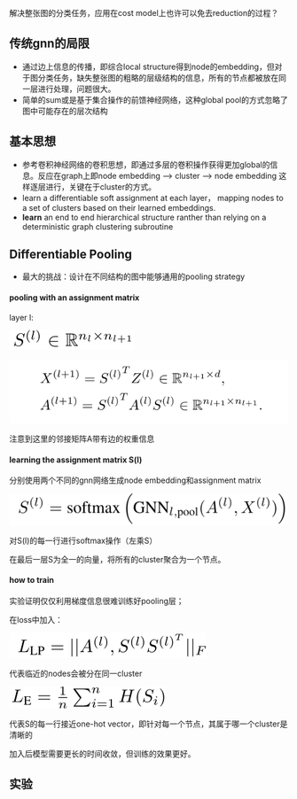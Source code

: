 解决整张图的分类任务，应用在cost model上也许可以免去reduction的过程？

## 传统gnn的局限

- 通过边上信息的传播，即综合local structure得到node的embedding，但对于图分类任务，缺失整张图的粗略的层级结构的信息，所有的节点都被放在同一层进行处理，问题很大。
- 简单的sum或是基于集合操作的前馈神经网络，这种global pool的方式忽略了图中可能存在的层次结构

## 基本思想

- 参考卷积神经网络的卷积思想，即通过多层的卷积操作获得更加global的信息。反应在graph上即node embedding —> cluster —> node embedding 这样逐层进行，关键在于cluster的方式。
- learn a differentiable soft assignment at each layer， mapping nodes to a set of clusters based on their learned embeddings.
- **learn** an end to end hierarchical structure ranther than relying on a deterministic graph clustering subroutine

## Differentiable Pooling

- 最大的挑战：设计在不同结构的图中能够通用的pooling strategy

#### pooling with an assignment matrix

layer l:

![截图](4d440a9d49ad108a02e8113d6e6578ba.png)

![截图](2c3e3997c6272cf002d04168e74ff56c.png)

注意到这里的邻接矩阵A带有边的权重信息

#### learning the assignment matrix S(l)

分别使用两个不同的gnn网络生成node embedding和assignment matrix

![截图](8cea07e98f169ce215f2fedb19d5bd35.png)

对S(l)的每一行进行softmax操作（左乘S）

在最后一层S为全一的向量，将所有的cluster聚合为一个节点。

#### how to train

实验证明仅仅利用梯度信息很难训练好pooling层；

在loss中加入：

![截图](fdaaa010be330382dbae4d26f7a64197.png)

代表临近的nodes会被分在同一cluster

![截图](bf1c8af07ae2bba368b9abe670df418b.png)

代表S的每一行接近one-hot vector，即针对每一个节点，其属于哪一个cluster是清晰的

加入后模型需要更长的时间收敛，但训练的效果更好。

## 实验
